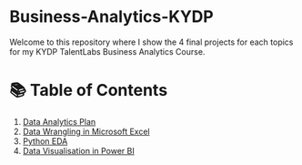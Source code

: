 # Business-Analytics-KYDP
Welcome to this repository where I show the 4 final projects for each topics for my KYDP TalentLabs Business Analytics Course.

# 📚 Table of Contents
1. [Data Analytics Plan](https://github.com/haiilingg/Business-Analytics-KYDP/tree/main/Data%20Analytics%20Plan)
2. [Data Wrangling in Microsoft Excel]()
3. [Python EDA]()
4. [Data Visualisation in Power BI](https://github.com/haiilingg/Business-Analytics-KYDP/tree/main/Data%20Visualisation)



